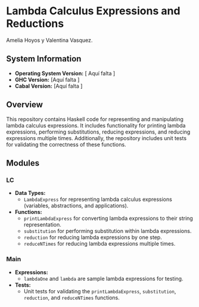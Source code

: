 # Lambda Calculus Expressions and Reductions

Amelia Hoyos y Valentina Vasquez. 

## System Information
- **Operating System Version:** [ Aquí falta ]
- **GHC Version:** [Aquí falta ]
- **Cabal Version:** [Aquí falta ]

## Overview
This repository contains Haskell code for representing and manipulating lambda calculus expressions. It includes functionality for printing lambda expressions, performing substitutions, reducing expressions, and reducing expressions multiple times. Additionally, the repository includes unit tests for validating the correctness of these functions.

## Modules
### LC
- **Data Types:**
  - `LambdaExpress` for representing lambda calculus expressions (variables, abstractions, and applications).
- **Functions:**
  - `printLambdaExpress` for converting lambda expressions to their string representation.
  - `substitution` for performing substitution within lambda expressions.
  - `reduction` for reducing lambda expressions by one step.
  - `reduceNTimes` for reducing lambda expressions multiple times.

### Main
- **Expressions:**
  - `lambdaOne` and `lambda` are sample lambda expressions for testing.
- **Tests:**
  - Unit tests for validating the `printLambdaExpress`, `substitution`, `reduction`, and `reduceNTimes` functions.

